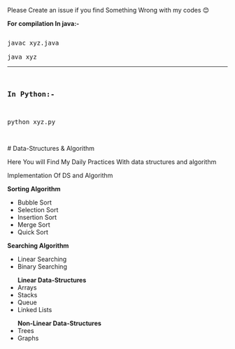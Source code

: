<p>Please Create an issue if you find Something Wrong with my codes 😊</p>
<b>For compilation In java:-</b>
<pre><p>javac xyz.java<br/>
java xyz</p><hr>
<h3>In Python:-</h3>
<p>python xyz.py</p>
</pre>
# Data-Structures & Algorithm

Here You will Find My Daily Practices With data structures and algorithm

<p>Implementation Of DS and Algorithm</p>

<b>Sorting Algorithm</b>
<ul>
<li>Bubble Sort</li>
<li>Selection Sort</li>
<li>Insertion Sort</li>
<li>Merge Sort</li>
<li>Quick Sort</li>
</ul>
<b>Searching Algorithm</b>
<ul>
<li>Linear Searching</li>
<li>Binary Searching</li>
</ul>
<ul>
<b>Linear Data-Structures</b>
<li>Arrays</li>
<li>Stacks</li>
<li>Queue</li>
<li>Linked Lists</li>
</ul>

<ul>
<b>Non-Linear Data-Structures</b>
<li>Trees</li>
<li>Graphs</li>
</ul>



